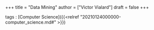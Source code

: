 +++
title = "Data Mining"
author = ["Victor Vialard"]
draft = false
+++

tags
: [Computer Science]({{<relref "20210124000000-computer_science.md#" >}})
